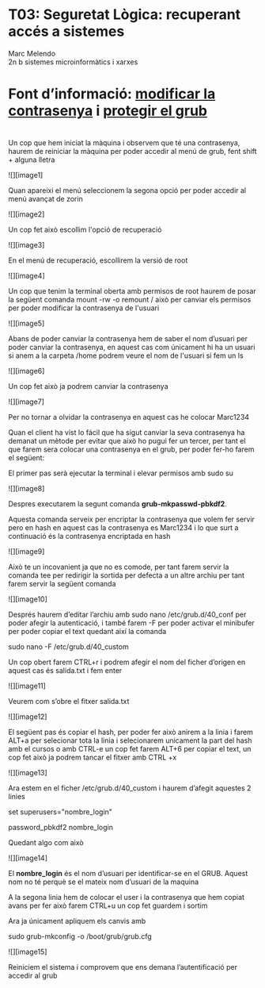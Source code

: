 

# T03: Seguretat Lògica: recuperant accés a sistemes

Marc Melendo   
2n b sistemes microinformàtics i xarxes

# Font d’informació: [modificar la contrasenya](https://waytoit.wordpress.com/2013/06/06/recuperando-password-en-ubuntu/) i [protegir el grub](https://waytoit.wordpress.com/2019/09/15/protegiendo-grub-en-ubuntu-server/)

# 

Un cop que hem iniciat la màquina i observem que té una contrasenya, haurem de reiniciar la màquina per poder accedir al menú de grub, fent shift \+ alguna lletra

![][image1]

Quan apareixi el menú seleccionem la segona opció per poder accedir al menú avançat de zorin

![][image2]

Un cop fet això escollim l'opció de recuperació

![][image3]

En el menú de recuperació, escollirem la versió de root

![][image4]

Un cop que tenim la terminal oberta amb permisos de root haurem de posar la següent comanda mount \-rw \-o remount / això per canviar els permisos per poder modificar la contrasenya de l'usuari

![][image5]

Abans de poder canviar la contrasenya hem de saber el nom d’usuari per poder canviar la contrasenya, en aquest cas com únicament hi ha un usuari si anem a la carpeta /home podrem veure el nom de l'usuari si fem un ls

![][image6]

Un cop fet això ja podrem canviar la contrasenya 

![][image7]

Per no tornar a olvidar la contrasenya en aquest cas he colocar Marc1234

Quan el client ha vist lo fácil que ha sigut canviar la seva contrasenya ha demanat un mètode per evitar que això ho pugui fer un tercer, per tant el que farem sera colocar una contrasenya en el grub, per poder fer-ho farem el següent:

 El primer pas serà ejecutar la terminal i elevar permisos amb sudo su

![][image8]

Despres executarem la segunt comanda **grub-mkpasswd-pbkdf2**. 

Aquesta comanda serveix per encriptar la contrasenya que volem fer servir pero en hash en aquest cas la contrasenya es Marc1234 i lo que surt a continuació és la contrasenya encriptada en hash

![][image9]

Això te un incovanient ja que no es comode, per tant farem servir la comanda tee per redirigir la sortida per defecta a un altre archiu per tant farem servir la següent comanda

![][image10]

Després haurem d’editar l’archiu amb 	sudo nano /etc/grub.d/40\_conf per poder afegir la autenticació, i també farem \-F per poder activar el minibufer per poder copiar el text quedant així la comanda

sudo nano \-F /etc/grub.d/40\_custom

Un cop obert farem CTRL+r i podrem afegir el nom del ficher d’origen en aquest cas és salida.txt i fem enter

![][image11]

Veurem com s’obre el fitxer salida.txt

![][image12]

El següent pas és copiar el hash, per poder fer això anirem a la linia i farem ALT+a per selecionar tota la linia i selecionarem unicament la part del hash amb el cursos o amb CTRL-e un cop fet farem ALT+6 per copiar el text, un cop fet això ja podrem tancar el fitxer amb CTRL \+x

![][image13]

Ara estem en el ficher /etc/grub.d/40\_custom i haurem d’afegit aquestes 2 linies

set superusers="nombre\_login"

password\_pbkdf2 nombre\_login 

Quedant algo com això

![][image14]

El **nombre\_login** és el nom d’usuari per identificar-se en el GRUB. Aquest nom no té perquè se el mateix nom d’usuari de la maquina

A la segona linia hem de colocar el user i la contrasenya que hem copiat avans per fer això farem CTRL+u un cop fet guardem i sortim

Ara ja únicament apliquem els canvis amb 

sudo grub-mkconfig \-o /boot/grub/grub.cfg

![][image15]

Reiniciem el sistema i comprovem que ens demana l’autentificació per accedir al grub
















